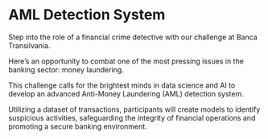 # AML Detection System

Step into the role of a financial crime detective with our challenge at Banca Transilvania.

Here’s an opportunity to combat one of the most pressing issues in the banking sector: money laundering.

This challenge calls for the brightest minds in data science and AI to develop an advanced Anti-Money Laundering (AML) detection system.

Utilizing a dataset of transactions, participants will create models to identify suspicious activities, safeguarding the integrity of financial operations and promoting a secure banking environment.
